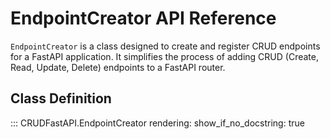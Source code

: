 # EndpointCreator API Reference

`EndpointCreator` is a class designed to create and register CRUD endpoints for a FastAPI application. It simplifies the process of adding CRUD (Create, Read, Update, Delete) endpoints to a FastAPI router.

## Class Definition

::: CRUDFastAPI.EndpointCreator
    rendering:
      show_if_no_docstring: true

